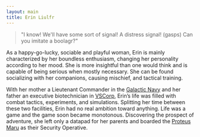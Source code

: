```yaml
---
layout: main
title: Erin Liulfr
---
```


> "I know! We'll have some sort of signal! A distress signal! (gasps) Can you imitate a boolagr?"

As a happy-go-lucky, sociable and playful woman, Erin is mainly characterized by her boundless enthusiasm, changing her personality according to her mood. She is more insightful than one would think and is capable of being serious when mostly necessary. She can be found socializing with her companions, causing mischief, and tactical training.

With her mother a Lieutenant Commander in the [Galactic Navy](galactic-navy) and her father an executive biotechnician in [VSCorp](vscorp), Erin’s life was filled with combat tactics, experiments, and simulations. Splitting her time between these two facilities, Erin had no real ambition toward anything. Life was a game and the game soon became monotonous. Discovering the prospect of adventure, she left only a datapad for her parents and boarded the [Proteus Maru](proteus-maru) as their Security Operative.
